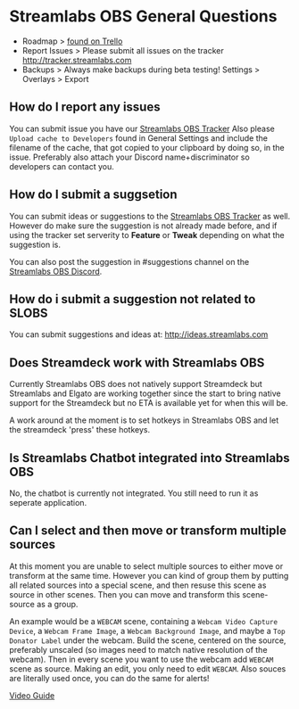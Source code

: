 # Streamlabs OBS General Questions

- Roadmap > [found on Trello](https://trello.com/b/oTl4KiBW/streamlabs-obs-roadmap)
- Report Issues > Please submit all issues on the tracker http://tracker.streamlabs.com
- Backups > Always make backups during beta testing! Settings > Overlays > Export

## How do I report any issues

You can submit issue you have our [Streamlabs OBS Tracker](http://tracker.streamlabs.com/)
Also please `Upload cache to Developers` found in General Settings and include the filename of the cache, that got copied to your clipboard by doing so, in the issue. Preferably also attach your Discord name+discriminator so developers can contact you.

## How do I submit a suggsetion

You can submit ideas or suggestions to the [Streamlabs OBS Tracker](http://tracker.streamlabs.com/) as well.
However do make sure the suggestion is not already made before, and if using the tracker set serverity to **Feature** or **Tweak** depending on what the suggestion is.

You can also post the suggestion in #suggestions channel on the [Streamlabs OBS Discord](http://discord.gg/stream).

## How do i submit a suggestion not related to SLOBS

You can submit suggestions and ideas at: http://ideas.streamlabs.com

## Does Streamdeck work with Streamlabs OBS

Currently Streamlabs OBS does not natively support Streamdeck but Streamlabs and Elgato are working together since the start to bring native support for the Streamdeck but no ETA is available yet for when this will be.

A work around at the moment is to set hotkeys in Streamlabs OBS and let the streamdeck 'press' these hotkeys.

## Is Streamlabs Chatbot integrated into Streamlabs OBS

No, the chatbot is currently not integrated. You still need to run it as seperate application.

## Can I select and then move or transform multiple sources

At this moment you are unable to select multiple sources to either move or transform at the same time. However you can kind of group them by putting all related sources into a special scene, and then resuse this scene as source in other scenes. Then you can move and transform this scene-source as a group.

An example would be a `WEBCAM` scene, containing a `Webcam Video Capture Device`, a `Webcam Frame Image`, a `Webcam Background Image`, and maybe a `Top Donator Label` under the webcam. Build the scene, centered on the source, preferably unscaled (so images need to match native resolution of the webcam). Then in every scene you want to use the webcam add `WEBCAM` scene as source. Making an edit, you only need to edit `WEBCAM`. Also souces are literally used once, you can do the same for alerts!

[Video Guide](https://youtu.be/-2gUay7AiCY)
